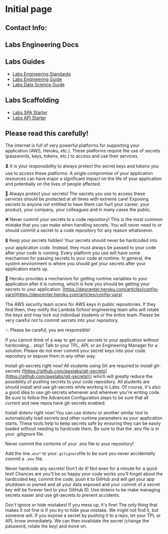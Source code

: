 # Initial page

## Contact Info:











## Labs Engineering Docs

## Labs Guides <a id="labs-guides"></a>

* ​[Labs Engineering Standards](https://docs.labs.lambdaschool.com/standards/)​
* ​[Labs Engineering Guide](https://docs.labs.lambdaschool.com/guides/)​
* ​[Labs Data Science Guide](https://docs.labs.lambdaschool.com/data-science/)​

## Labs Scaffolding <a id="labs-scaffolding"></a>

* ​[Labs SPA Starter](https://docs.labs.lambdaschool.com/labs-spa-starter/)​
* ​[Labs API Starter](https://docs.labs.lambdaschool.com/api/)​

## Please read this carefully! <a id="please-read-this-carefully"></a>

The internet is full of very powerful platforms for supporting your application \(AWS, Heroku, etc.\). These platforms require the use of secrets \(passwords, keys, tokens, etc.\) to access and use their services.

🎗 It is your responsibility to always protect the secret keys and tokens you use to access these platforms. A single compromise of your application resources can have major a significant impact on the life of your application and potentially on the lives of people affected.

🔐 Always protect your secrets! The secrets you use to access these services should be protected at all times with extreme care! Exposing secrets to anyone not entitled to have them can hurt your career, your product, your company, your colleagues and in many cases the public.

❌ Never commit your secrets to a code repository! This is the most common mistake that you can make when handling secrets. You will never need to or should commit a secret to a code repository for any reason whatsoever.

🔒 Keep your secrets hidden! Your secrets should never be hardcoded into your application code. Instead, they must always be passed to your code after your code is running. Every platform you use will have some mechanism for passing secrets to your code at runtime. In general, the system environment is where you should get your secrets after your application starts up.

👀 Heroku provides a mechanism for getting runtime variables to your application after it is running, which is how you should be getting your secrets to your application: [https://devcenter.heroku.com/articles/config-vars](https://devcenter.heroku.com/articles/config-vars)​

The AWS security team scans for AWS keys in public repositories. If they find them, they notify the Lambda School engineering team who will rotate the keys and may lock out individual students or the entire team. Please be very careful not to commit secrets into your repository.

💥 Please be careful, you are responsible!

If you cannot think of a way to get your secrets to your application without hardcoding... stop! Talk to your TPL, APL or an Engineering Manager for a solution. Please do not ever commit your secret keys into your code repository or expose them in any other way.

Install git-secrets right now! All students using Git are required to install git-secrets \([https://github.com/awslabs/git-secrets](https://github.com/awslabs/git-secrets)\) which will greatly reduce the possibility of pushing secrets to your code repository. All students are should install and use git-secrets while working in Labs. Of course, it's also a good idea to use git-secrets whenever and wherever you're writing code. Be sure to follow the Advanced Configuration steps to be sure that all current and new repos have git-secrets enabled.

Install dotenv right now! You can use dotenv or another similar tool to automatically load secrets and other runtime parameters as your application starts. These tools help to keep secrets safe by ensuring they can be easily loaded without needing to hardcode them. Be sure to that the .env file is in your .gitignore file.

Never commit the contents of your .env file to your repository!

Add the line`.env*` to your`.gitignore`file to be sure you never accidentally commit a `.env` file.

Never hardcode any secrets! Don't do it! Not even for a minute for a quick test! Chances are you'll be so happy your code works you'll forget about the hardcoded key, commit the code, push it to GitHub and will get your app shutdown or pwned and all your data exposed and your commit of a secret key will be forever tied to your GitHub ID. Use dotenv to be make managing secrets easier and use git-secrets to prevent accidents.

Don't ignore or hide mistakes! If you mess up, it's fine! The only thing that makes it not fine is if you try to hide your mistake. We might not find it, but someone will. If you expose a secret by pushing it to a repo, let your TPL or APL know immediately. We can then invalidate the secret \(change the password, rotate the key\) and move on.

